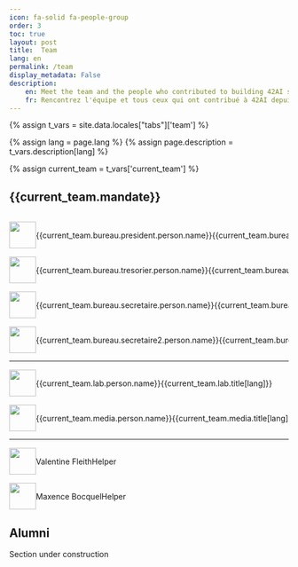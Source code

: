 ```yaml
---
icon: fa-solid fa-people-group
order: 3
toc: true
layout: post
title:  Team
lang: en
permalink: /team
display_metadata: False
description: 
    en: Meet the team and the people who contributed to building 42AI since 2017
    fr: Rencontrez l'équipe et tous ceux qui ont contribué à 42AI depuis 2017
---
```



{% assign t_vars = site.data.locales["tabs"]['team'] %}
<!-- t_vars for team_variables -->
{% assign lang = page.lang %}
{% assign page.description = t_vars.description[lang] %}

{% assign current_team = t_vars['current_team'] %}

<h2>{{current_team.mandate}}</h2>

<div class="column" >
    <div class="row" style="align-items: center; display:flex; margin-top: 15px">
        <div class="col-1 col-xs-12"><img src="{{current_team.bureau.president.person.photo}}" width=48px/></div>
        <div class="col-5 col-xs-12">{{current_team.bureau.president.person.name}}</div>
        <div class="col-5 col-xs-12"><span>{{current_team.bureau.president.title[lang]}}</span></div>
        <!-- <div class="col-2">
            <span style="display: flex; justify-content: space-evenly">
                <a href="{{current_team.bureau.president.person.github}}"><i class="fab fa-github"></i></a>
                <a href="{{current_team.bureau.president.person.linkedin}}"><i class="fab fa-linkedin"></i></a>
                <a href="{{current_team.bureau.president.person.twitter}}"><i class="fab fa-twitter"></i></a>
            </span>
            </div> -->
    </div>
    <div class="row" style="align-items: center; display:flex; margin-top: 15px">
        <div class="col-1 col-xs-12"><img src="{{current_team.bureau.tresorier.person.photo}}" width=48px/></div>
        <div class="col-5 col-xs-12">{{current_team.bureau.tresorier.person.name}}</div>
        <div class="col-5 col-xs-12"><span>{{current_team.bureau.tresorier.title[lang]}}</span></div>
        <!-- <div class="col-2">
            <span style="display: flex; justify-content: space-evenly">
                <a href="{{current_team.bureau.tresorier.person.github}}"><i class="fab fa-github"></i></a>
                <a href="{{current_team.bureau.tresorier.person.linkedin}}"><i class="fab fa-linkedin"></i></a>
                <a href="{{current_team.bureau.tresorier.person.twitter}}"><i class="fab fa-twitter"></i></a>
            </span>
            </div> -->
    </div>
    <div class="row" style="align-items: center; display:flex; margin-top: 15px">
        <div class="col-1 col-xs-12"><img src="{{current_team.bureau.secretaire.person.photo}}" width=48px/></div>
        <div class="col-5 col-xs-12">{{current_team.bureau.secretaire.person.name}}</div>
        <div class="col-5 col-xs-12"><span>{{current_team.bureau.secretaire.title[lang]}}</span></div>
        <!-- <div class="col-2">
            <span style="display: flex; justify-content: space-evenly">
                <a href="{{current_team.bureau.secretaire.person.github}}"><i class="fab fa-github"></i></a>
                <a href="{{current_team.bureau.secretaire.person.linkedin}}"><i class="fab fa-linkedin"></i></a>
                <a href="{{current_team.bureau.secretaire.person.twitter}}"><i class="fab fa-twitter"></i></a>
            </span>
            </div> -->
    </div>
    <div class="row" style="align-items: center; display:flex; margin-top: 15px">
        <div class="col-1 col-xs-12"><img src="{{current_team.bureau.secretaire2.person.photo}}" width=48px/></div>
        <div class="col-5 col-xs-12">{{current_team.bureau.secretaire2.person.name}}</div>
        <div class="col-5 col-xs-12"><span>{{current_team.bureau.secretaire2.title[lang]}}</span></div>
        <!-- <div class="col-2">
            <span style="display: flex; justify-content: space-evenly">
                <a href="{{current_team.bureau.secretaire2.person.github}}"><i class="fab fa-github"></i></a>
                <a href="{{current_team.bureau.secretaire2.person.linkedin}}"><i class="fab fa-linkedin"></i></a>
                <a href="{{current_team.bureau.secretaire2.person.twitter}}"><i class="fab fa-twitter"></i></a>
            </span>
            </div>
    </div> -->
</div>
<hr/>
    <div class="row" style="align-items: center; display:flex; margin-top: 15px">
        <div class="col-1 col-xs-12"><img src="{{current_team.lab.person.photo}}" width=48px/></div>
        <div class="col-5 col-xs-12">{{current_team.lab.person.name}}</div>
        <div class="col-5 col-xs-12"><span>{{current_team.lab.title[lang]}}</span></div>
        <!-- <div class="col-2">
            <span style="display: flex; justify-content: space-evenly">
                <a href="{{current_team.lab.person.github}}"><i class="fab fa-github"></i></a>
                <a href="{{current_team.lab.person.linkedin}}"><i class="fab fa-linkedin"></i></a>
                <a href="{{current_team.lab.person.twitter}}"><i class="fab fa-twitter"></i></a>
            </span>
            </div> -->
    </div>
    <div class="row" style="align-items: center; display:flex; margin-top: 15px">
        <div class="col-1 col-xs-12"><img src="{{current_team.media.person.photo}}" width=48px/></div>
        <div class="col-5 col-xs-12">{{current_team.media.person.name}}</div>
        <div class="col-5 col-xs-12"><span>{{current_team.media.title[lang]}}</span></div>
        <!-- <div class="col-2">
            <span style="display: flex; justify-content: space-evenly">
                <a href="{{current_team.media.person.github}}"><i class="fab fa-github"></i></a>
                <a href="{{current_team.media.person.linkedin}}"><i class="fab fa-linkedin"></i></a>
                <a href="{{current_team.media.person.twitter}}"><i class="fab fa-twitter"></i></a>
            </span>
            </div> -->
    </div>
<hr/>
    <div class="row" style="align-items: center; display:flex; margin-top: 15px">
        <div class="col-1 col-xs-12"><img src="{{current_team.media.person.photo}}" width=48px/></div>
        <div class="col-5 col-xs-12">Valentine Fleith</div>
        <div class="col-5 col-xs-12"><span>Helper</span></div>
        <!-- <div class="col-2">
            <span style="display: flex; justify-content: space-evenly">
                <a href="{{current_team.media.person.github}}"><i class="fab fa-github"></i></a>
                <a href="{{current_team.media.person.linkedin}}"><i class="fab fa-linkedin"></i></a>
                <a href="{{current_team.media.person.twitter}}"><i class="fab fa-twitter"></i></a>
            </span>
            </div> -->
    </div>
    <div class="row" style="align-items: center; display:flex; margin-top: 15px">
        <div class="col-1 col-xs-12"><img src="{{current_team.media.person.photo}}" width=48px/></div>
        <div class="col-5 col-xs-12">Maxence Bocquel</div>
        <div class="col-5 col-xs-12"><span>Helper</span></div>
        <!-- <div class="col-2">
            <span style="display: flex; justify-content: space-evenly">
                <a href="{{current_team.media.person.github}}"><i class="fab fa-github"></i></a>
                <a href="{{current_team.media.person.linkedin}}"><i class="fab fa-linkedin"></i></a>
                <a href="{{current_team.media.person.twitter}}"><i class="fab fa-twitter"></i></a>
            </span>
            </div> -->
    </div>
<h2>Alumni</h2>

<p>Section under construction</p>